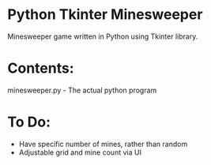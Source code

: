 # Python Tkinter Minesweeper
Minesweeper game written in Python using Tkinter library.

# Contents:
minesweeper.py - The actual python program

# To Do:
* Have specific number of mines, rather than random
* Adjustable grid and mine count via UI
